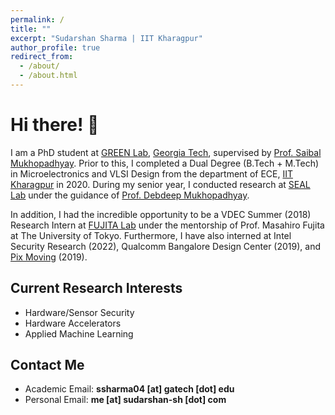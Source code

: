 ```yaml
---
permalink: /
title: ""
excerpt: "Sudarshan Sharma | IIT Kharagpur"
author_profile: true
redirect_from: 
  - /about/
  - /about.html
---
```


<!-- Hi! I am a Graduate Research Assistant at [GREEN Lab](https://greenlab.ece.gatech.edu/), [Georgia Tech](https://www.gatech.edu/) adviced by [Prof. Saibal Mukhopadhyay](https://www.ece.gatech.edu/faculty-staff-directory/saibal-mukhopadhyay). Previously, I graduated with a Dual Degree (B.Tech + M.Tech) in Microelectronics and VLSI Design from the department of Electronics and Electrical Communication Engineering, [IIT Kharagpur](https://www.iitkgp.ac.in/), India. I worked as a Student Researcher at [SEAL Lab](https://cse.iitkgp.ac.in/resgrp/seal/), Dept. of CSE, IIT Kharagpur under the guidance of [Prof. Debdeep Mukhopadhyay](https://sites.google.com/view/debdeepmukhopadhyay/home) during my senior year. I am particularly interested in the field of


# E-mail
___
**Hardware/Sensor Security, Hardware Accelerators and Applied ML**. 



# E-mail
___

Academic - **ssharma04 [at] gatech [dot] edu**

Personal - **me [at] sudarshan-sh [dot] com**


# Updates

___

* **January 2021**
	* I joined [GREEN Lab](https://greenlab.ece.gatech.edu/) Georgia Tech.

* **Decemeber 2020**
	* Paper titled *"Compact and Secure Discrete Gaussian Sampler based on HW/SW Co-design"* published at [ASIANHOST '20](http://asianhost.org/2020/).

* **July 2020**
	* I graduated from IIT Kharagpur with B.Tech in Electronics and Electrical Communication Engineering, M.Tech in Microelectronics and VLSI Design and Minor in Computer Science and Engineering.
	* I was awarded the Institute Order of Merit for illustrious performance in the field of Technology during my stay at IIT Kharagpur.


 -->


# Hi there! 👋

I am a PhD student at [GREEN Lab](https://greenlab.ece.gatech.edu/), [Georgia Tech](https://www.gatech.edu/), supervised by [Prof. Saibal Mukhopadhyay](https://www.ece.gatech.edu/faculty-staff-directory/saibal-mukhopadhyay). Prior to this, I completed a Dual Degree (B.Tech + M.Tech) in Microelectronics and VLSI Design from the department of ECE, [IIT Kharagpur](https://www.iitkgp.ac.in/) in 2020. During my senior year, I conducted research at [SEAL Lab](https://cse.iitkgp.ac.in/resgrp/seal/) under the guidance of [Prof. Debdeep Mukhopadhyay](https://sites.google.com/view/debdeepmukhopadhyay/home). 

In addition, I had the incredible opportunity to be a VDEC Summer (2018) Research Intern at [FUJITA Lab](https://www.cad.t.u-tokyo.ac.jp/en/) under the mentorship of Prof. Masahiro Fujita at The University of Tokyo. Furthermore, I have also interned at Intel Security Research (2022), Qualcomm Bangalore Design Center (2019), and [Pix Moving](https://www.pixmoving.com/) (2019).


## Current Research Interests
- Hardware/Sensor Security
- Hardware Accelerators
- Applied Machine Learning

## Contact Me
- Academic Email: **ssharma04 [at] gatech [dot] edu**
- Personal Email: **me [at] sudarshan-sh [dot] com**

<!-- ## Updates

* **January 2021**
  - Joined [GREEN Lab](https://greenlab.ece.gatech.edu/) at Georgia Tech.

* **December 2020**
  - Published paper titled "Compact and Secure Discrete Gaussian Sampler based on HW/SW Co-design" at [ASIANHOST '20](http://asianhost.org/2020/).

* **July 2020**
  - Graduated from IIT Kharagpur with B.Tech in Electronics and Electrical Communication Engineering, M.Tech in Microelectronics and VLSI Design, and a Minor in Computer Science and Engineering.
  - Awarded the Institute Order of Merit for illustrious performance in the field of Technology during my stay at IIT Kharagpur. -->
